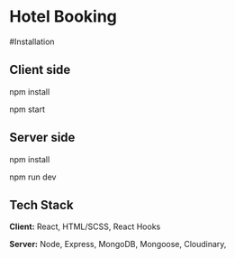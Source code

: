 # Hotel Booking

#Installation
## Client side
npm install

npm start
## Server side
npm install

npm run dev


## Tech Stack

**Client:** React, HTML/SCSS, React Hooks

**Server:** Node, Express, MongoDB, Mongoose, Cloudinary,
